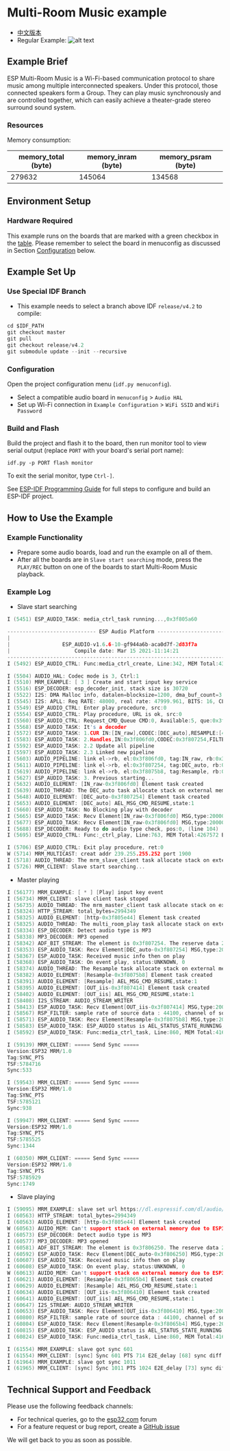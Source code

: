 # Multi-Room Music example

- [中文版本](./README_CN.md)
- Regular Example: ![alt text](../../../docs/_static/level_regular.png "Regular Example")

## Example Brief

ESP Multi-Room Music is a Wi-Fi-based communication protocol to share music among multiple interconnected speakers. Under this protocol, those connected speakers form a Group. They can play music synchronously and are controlled together, which can easily achieve a theater-grade stereo surround sound system.

### Resources

Memory consumption:

| memory_total (byte) | memory_inram (byte) | memory_psram (byte) |
|---------------------|---------------------|---------------------|
| 279632              | 145064              | 134568              |

## Environment Setup

### Hardware Required

This example runs on the boards that are marked with a green checkbox in the [table](../../README.md#compatibility-of-examples-with-espressif-audio-boards). Please remember to select the board in menuconfig as discussed in Section [Configuration](#configuration) below.

## Example Set Up

### Use Special IDF Branch

- This example needs to select a branch above IDF `release/v4.2` to compile:
```c
cd $IDF_PATH
git checkout master
git pull
git checkout release/v4.2
git submodule update --init --recursive
```

### Configuration

Open the project configuration menu (`idf.py menuconfig`).

- Select a compatible audio board in `menuconfig` > `Audio HAL`
- Set up Wi-Fi connection in `Example Configuration` > `WiFi SSID` and `WiFi Password`

### Build and Flash

Build the project and flash it to the board, then run monitor tool to view serial output (replace `PORT` with your board's serial port name):

```
idf.py -p PORT flash monitor
```

To exit the serial monitor, type ``Ctrl-]``.

See [ESP-IDF Programming Guide](https://docs.espressif.com/projects/esp-idf/en/release-v4.2/esp32/index.html) for full steps to configure and build an ESP-IDF project.

## How to Use the Example

### Example Functionality

- Prepare some audio boards, load and run the example on all of them.
- After all the boards are in `Slave start searching` mode, press the `PLAY/REC` button on one of the boards to start Multi-Room Music playback.

### Example Log

- Slave start searching
```c
I (5451) ESP_AUDIO_TASK: media_ctrl_task running...,0x3f805a60

----------------------------- ESP Audio Platform -----------------------------
|                                                                            |
|                 ESP_AUDIO-v1.6.6-10-gf944a6b-aca0d7f-2d83f7a               |
|                     Compile date: Mar 15 2021-11:14:21                     |
------------------------------------------------------------------------------
I (5492) ESP_AUDIO_CTRL: Func:media_ctrl_create, Line:342, MEM Total:4338832 Bytes, Inter:220956 Bytes, Dram:205124 Bytes

I (5504) AUDIO_HAL: Codec mode is 3, Ctrl:1
I (5510) MRM_EXAMPLE: [ 3 ] Create and start input key service
I (5516) ESP_DECODER: esp_decoder_init, stack size is 30720
I (5522) I2S: DMA Malloc info, datalen=blocksize=1200, dma_buf_count=3
I (5545) I2S: APLL: Req RATE: 48000, real rate: 47999.961, BITS: 16, CLKM: 1, BCK_M: 8, MCLK: 12287990.000, SCLK: 1535998.750000, diva: 1, divb: 0
I (5549) ESP_AUDIO_CTRL: Enter play procedure, src:0
I (5554) ESP_AUDIO_CTRL: Play procedure, URL is ok, src:0
I (5560) ESP_AUDIO_CTRL: Request_CMD_Queue CMD:0, Available:5, que:0x3ffd5320
I (5568) ESP_AUDIO_TASK: It's a decoder
I (5572) ESP_AUDIO_TASK: 1.CUR IN:[IN_raw],CODEC:[DEC_auto],RESAMPLE:[48000],OUT:[OUT_iis],rate:0,ch:0,pos:0
I (5583) ESP_AUDIO_TASK: 2.Handles,IN:0x3f806fd0,CODEC:0x3f807254,FILTER:0x3f8075b8,OUT:0x3f807414
I (5592) ESP_AUDIO_TASK: 2.2 Update all pipeline
I (5597) ESP_AUDIO_TASK: 2.3 Linked new pipeline
I (5603) AUDIO_PIPELINE: link el->rb, el:0x3f806fd0, tag:IN_raw, rb:0x3f807758
I (5611) AUDIO_PIPELINE: link el->rb, el:0x3f807254, tag:DEC_auto, rb:0x3f809f98
I (5619) AUDIO_PIPELINE: link el->rb, el:0x3f8075b8, tag:Resample, rb:0x3f80bfd8
I (5627) ESP_AUDIO_TASK: 3. Previous starting...
I (5632) AUDIO_ELEMENT: [IN_raw-0x3f806fd0] Element task created
I (5639) AUDIO_THREAD: The DEC_auto task allocate stack on external memory
I (5648) AUDIO_ELEMENT: [DEC_auto-0x3f807254] Element task created
I (5653) AUDIO_ELEMENT: [DEC_auto] AEL_MSG_CMD_RESUME,state:1
I (5660) ESP_AUDIO_TASK: No Blocking play with decoder
I (5665) ESP_AUDIO_TASK: Recv Element[IN_raw-0x3f806fd0] MSG,type:20000,cmd:8,len:4,status:AEL_STATUS_STATE_RUNNING
I (5677) ESP_AUDIO_TASK: Recv Element[IN_raw-0x3f806fd0] MSG,type:20000,cmd:8,len:4,status:AEL_STATUS_STATE_RUNNING
I (5688) ESP_DECODER: Ready to do audio type check, pos:0, (line 104)
I (5695) ESP_AUDIO_CTRL: Func:_ctrl_play, Line:763, MEM Total:4267572 Bytes, Inter:206344 Bytes, Dram:190512 Bytes

I (5706) ESP_AUDIO_CTRL: Exit play procedure, ret:0
W (5714) MRM_MULTICAST: creat addr 239.255.255.252 port 1900
I (5718) AUDIO_THREAD: The mrm_slave_client task allocate stack on external memory
I (5726) MRM_CLIENT: Slave start searching...
```

- Master playing
```c
I (56177) MRM_EXAMPLE: [ * ] [Play] input key event
I (56734) MRM_CLIENT: slave client task stoped
I (56735) AUDIO_THREAD: The mrm_master_client task allocate stack on external memory
I (58324) HTTP_STREAM: total_bytes=2994349
I (58325) AUDIO_ELEMENT: [http-0x3f805e44] Element task created
I (58325) AUDIO_THREAD: The multi_room_play task allocate stack on external memory
I (58334) ESP_DECODER: Detect audio type is MP3
I (58338) MP3_DECODER: MP3 opened
I (58342) ADF_BIT_STREAM: The element is 0x3f807254. The reserve data 2 is 0x0.
I (58353) ESP_AUDIO_TASK: Recv Element[DEC_auto-0x3f807254] MSG,type:20000,cmd:8,len:4,status:AEL_STATUS_STATE_RUNNING
I (58367) ESP_AUDIO_TASK: Received music info then on play
I (58368) ESP_AUDIO_TASK: On event play, status:UNKNOWN, 0
I (58374) AUDIO_THREAD: The Resample task allocate stack on external memory
I (58382) AUDIO_ELEMENT: [Resample-0x3f8075b8] Element task created
I (58391) AUDIO_ELEMENT: [Resample] AEL_MSG_CMD_RESUME,state:1
I (58395) AUDIO_ELEMENT: [OUT_iis-0x3f807414] Element task created
I (58402) AUDIO_ELEMENT: [OUT_iis] AEL_MSG_CMD_RESUME,state:1
I (58408) I2S_STREAM: AUDIO_STREAM_WRITER
I (58413) ESP_AUDIO_TASK: Recv Element[OUT_iis-0x3f807414] MSG,type:20000,cmd:8,len:4,status:AEL_STATUS_STATE_RUNNING
I (58567) RSP_FILTER: sample rate of source data : 44100, channel of source data : 2, sample rate of destination data : 2
I (58571) ESP_AUDIO_TASK: Recv Element[Resample-0x3f8075b8] MSG,type:20000,cmd:8,len:4,status:AEL_STATUS_STATE_RUNNING
I (58583) ESP_AUDIO_TASK: ESP_AUDIO status is AEL_STATUS_STATE_RUNNING, 0, src:0, is_stopping:0
I (58592) ESP_AUDIO_TASK: Func:media_ctrl_task, Line:860, MEM Total:4169352 Bytes, Inter:155804 Bytes, Dram:139972 Bytes

I (59139) MRM_CLIENT: ===== Send Sync =====
Version:ESP32 MRM/1.0
Tag:SYNC_PTS
TSF:5784716
Sync:533

I (59543) MRM_CLIENT: ===== Send Sync =====
Version:ESP32 MRM/1.0
Tag:SYNC_PTS
TSF:5785121
Sync:938

I (59947) MRM_CLIENT: ===== Send Sync =====
Version:ESP32 MRM/1.0
Tag:SYNC_PTS
TSF:5785525
Sync:1344

I (60350) MRM_CLIENT: ===== Send Sync =====
Version:ESP32 MRM/1.0
Tag:SYNC_PTS
TSF:5785929
Sync:1749
```

- Slave playing
```c
I (59095) MRM_EXAMPLE: slave set url https://dl.espressif.com/dl/audio/ff-16b-2c-44100hz.mp3
I (60563) HTTP_STREAM: total_bytes=2994349
I (60563) AUDIO_ELEMENT: [http-0x3f805e44] Element task created
W (60563) AUIDO_MEM: Can't support stack on external memory due to ESP32 chip is 1
I (60573) ESP_DECODER: Detect audio type is MP3
I (60577) MP3_DECODER: MP3 opened
I (60581) ADF_BIT_STREAM: The element is 0x3f806250. The reserve data 2 is 0x0.
I (60592) ESP_AUDIO_TASK: Recv Element[DEC_auto-0x3f806250] MSG,type:20000,cmd:8,len:4,status:AEL_STATUS_STATE_RUNNING
I (60607) ESP_AUDIO_TASK: Received music info then on play
I (60608) ESP_AUDIO_TASK: On event play, status:UNKNOWN, 0
W (60613) AUIDO_MEM: Can't support stack on external memory due to ESP32 chip is 1
I (60621) AUDIO_ELEMENT: [Resample-0x3f8065b4] Element task created
I (60629) AUDIO_ELEMENT: [Resample] AEL_MSG_CMD_RESUME,state:1
I (60634) AUDIO_ELEMENT: [OUT_iis-0x3f806410] Element task created
I (60641) AUDIO_ELEMENT: [OUT_iis] AEL_MSG_CMD_RESUME,state:1
I (60647) I2S_STREAM: AUDIO_STREAM_WRITER
I (60653) ESP_AUDIO_TASK: Recv Element[OUT_iis-0x3f806410] MSG,type:20000,cmd:8,len:4,status:AEL_STATUS_STATE_RUNNING
I (60800) RSP_FILTER: sample rate of source data : 44100, channel of source data : 2, sample rate of destination data : 2
I (60804) ESP_AUDIO_TASK: Recv Element[Resample-0x3f8065b4] MSG,type:20000,cmd:8,len:4,status:AEL_STATUS_STATE_RUNNING
I (60815) ESP_AUDIO_TASK: ESP_AUDIO status is AEL_STATUS_STATE_RUNNING, 0, src:0, is_stopping:0
I (60824) ESP_AUDIO_TASK: Func:media_ctrl_task, Line:860, MEM Total:4167400 Bytes, Inter:108288 Bytes, Dram:92456 Bytes

I (61554) MRM_EXAMPLE: slave got sync 601
I (61554) MRM_CLIENT: [sync] Sync 601 PTS 714 E2E_delay [68] sync diff [-13] ms
I (61964) MRM_EXAMPLE: slave got sync 1011
I (61965) MRM_CLIENT: [sync] Sync 1011 PTS 1024 E2E_delay [73] sync diff [-3] ms
```

## Technical Support and Feedback

Please use the following feedback channels:

* For technical queries, go to the [esp32.com](https://esp32.com/viewforum.php?f=20) forum
* For a feature request or bug report, create a [GitHub issue](https://github.com/espressif/esp-adf/issues)

We will get back to you as soon as possible.
